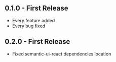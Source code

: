## 0.1.0 - First Release
* Every feature added
* Every bug fixed

## 0.2.0 - First Release
* Fixed semantic-ui-react dependencies location
